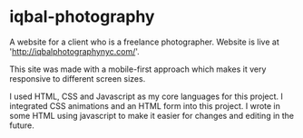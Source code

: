 # iqbal-photography

A website for a client who is a freelance photographer. 
Website is live at 'http://iqbalphotographynyc.com/'.

This site was made with a mobile-first approach which makes it very responsive to different screen sizes.

I used HTML, CSS and Javascript as my core languages for this project. 
I integrated CSS animations and an HTML form into this project.
I wrote in some HTML using javascript to make it easier for changes and editing in the future.